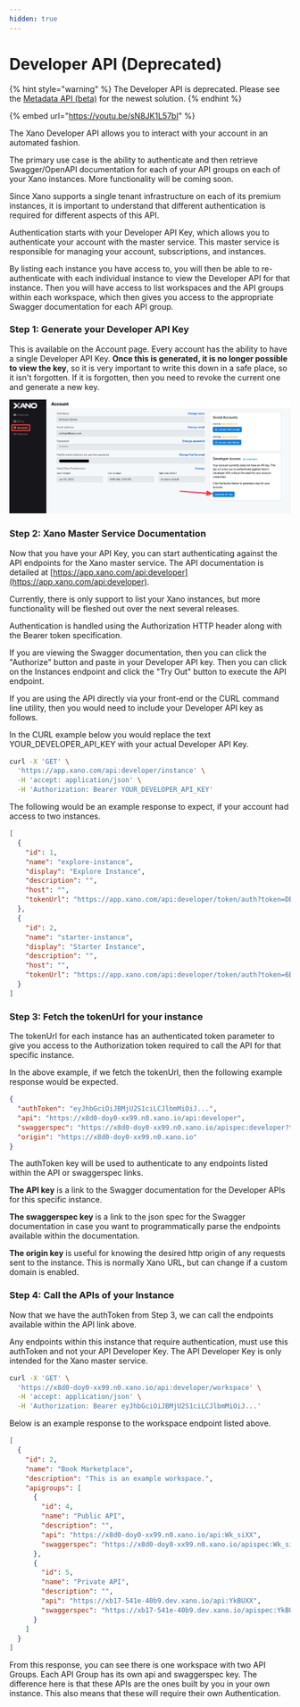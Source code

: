 ```yaml
---
hidden: true
---
```


# Developer API (Deprecated)

{% hint style="warning" %}
The Developer API is deprecated. Please see the [Metadata API (beta)](broken-reference) for the newest solution.
{% endhint %}

{% embed url="https://youtu.be/sN8JK1L57bI" %}

The Xano Developer API allows you to interact with your account in an automated fashion.

The primary use case is the ability to authenticate and then retrieve Swagger/OpenAPI documentation for each of your API groups on each of your Xano instances. More functionality will be coming soon.

Since Xano supports a single tenant infrastructure on each of its premium instances, it is important to understand that different authentication is required for different aspects of this API.

Authentication starts with your Developer API Key, which allows you to authenticate your account with the master service. This master service is responsible for managing your account, subscriptions, and instances.

By listing each instance you have access to, you will then be able to re-authenticate with each individual instance to view the Developer API for that instance. Then you will have access to list workspaces and the API groups within each workspace, which then gives you access to the appropriate Swagger documentation for each API group.

### Step 1: Generate your Developer API Key

This is available on the Account page. Every account has the ability to have a single Developer API Key. **Once this is generated, it is no longer possible to view the key**, so it is very important to write this down in a safe place, so it isn't forgotten. If it is forgotten, then you need to revoke the current one and generate a new key.

![Generate a Developer API key from the Account page.](<.gitbook/assets/CleanShot 2022-03-09 at 16.46.02.png>)

### Step 2: Xano Master Service Documentation

Now that you have your API Key, you can start authenticating against the API endpoints for the Xano master service. The API documentation is detailed at [https://app.xano.com/api:developer](https://app.xano.com/api:developer).

Currently, there is only support to list your Xano instances, but more functionality will be fleshed out over the next several releases.

Authentication is handled using the Authorization HTTP header along with the Bearer token specification.

If you are viewing the Swagger documentation, then you can click the "Authorize" button and paste in your Developer API key. Then you can click on the Instances endpoint and click the "Try Out" button to execute the API endpoint.

If you are using the API directly via your front-end or the CURL command line utility, then you would need to include your Developer API key as follows.&#x20;

In the CURL example below you would replace the text YOUR\_DEVELOPER\_API\_KEY with your actual Developer API Key.&#x20;

```bash
curl -X 'GET' \
  'https://app.xano.com/api:developer/instance' \
  -H 'accept: application/json' \
  -H 'Authorization: Bearer YOUR_DEVELOPER_API_KEY'
```

The following would be an example response to expect, if your account had access to two instances.

```json
[
  {
    "id": 1,
    "name": "explore-instance",
    "display": "Explore Instance",
    "description": "",
    "host": "",
    "tokenUrl": "https://app.xano.com/api:developer/token/auth?token=DBWJQ2..."
  },
  {
    "id": 2,
    "name": "starter-instance",
    "display": "Starter Instance",
    "description": "",
    "host": "",
    "tokenUrl": "https://app.xano.com/api:developer/token/auth?token=6B67wcN..."
  }
]
```

### Step 3: Fetch the tokenUrl for your instance

The tokenUrl for each instance has an authenticated token parameter to give you access to the Authorization token required to call the API for that specific instance.

In the above example, if we fetch the tokenUrl, then the following example response would be expected.

```json
{
  "authToken": "eyJhbGciOiJBMjU2S1ciLCJlbmMiOiJ...",
  "api": "https://x8d0-doy0-xx99.n0.xano.io/api:developer",
  "swaggerspec": "https://x8d0-doy0-xx99.n0.xano.io/apispec:developer?type=json",
  "origin": "https://x8d0-doy0-xx99.n0.xano.io"
}
```

The authToken key will be used to authenticate to any endpoints listed within the API or swaggerspec links.

**The API key** is a link to the Swagger documentation for the Developer APIs for this specific instance.

**The swaggerspec key** is a link to the json spec for the Swagger documentation in case you want to programmatically parse the endpoints available within the documentation.

**The origin key** is useful for knowing the desired http origin of any requests sent to the instance. This is normally Xano URL, but can change if a custom domain is enabled.

### Step 4: Call the APIs of your Instance

Now that we have the authToken from Step 3, we can call the endpoints available within the API link above.

Any endpoints within this instance that require authentication, must use this authToken and not your API Developer Key. The API Developer Key is only intended for the Xano master service.

```bash
curl -X 'GET' \
  'https://x8d0-doy0-xx99.n0.xano.io/api:developer/workspace' \
  -H 'accept: application/json' \
  -H 'Authorization: Bearer eyJhbGciOiJBMjU2S1ciLCJlbmMiOiJ...'
```

Below is an example response to the workspace endpoint listed above.&#x20;

```json
[
  {
    "id": 2,
    "name": "Book Marketplace",
    "description": "This is an example workspace.",
    "apigroups": [
      {
        "id": 4,
        "name": "Public API",
        "description": "",
        "api": "https://x8d0-doy0-xx99.n0.xano.io/api:Wk_siXX",
        "swaggerspec": "https://x8d0-doy0-xx99.n0.xano.io/apispec:Wk_siXX"
      },
      {
        "id": 5,
        "name": "Private API",
        "description": "",
        "api": "https://xb17-541e-40b9.dev.xano.io/api:YkBUXX",
        "swaggerspec": "https://xb17-541e-40b9.dev.xano.io/apispec:YkBUXX"
      }
    ]
  }
]
```

From this response, you can see there is one workspace with two API Groups. Each API Group has its own api and swaggerspec key. The difference here is that these APIs are the ones built by you in your own instance. This also means that these will require their own Authentication.
